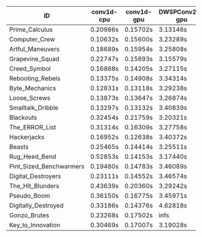 |ID|conv1d-cpu|conv1d-gpu|DWSPConv2D-gpu|gemm-gpu|avg|
|-|-|-|-|-|-|
|Prime_Calculus|0.20986s|0.15702s|3.13146s|1.76444s|1.31570s|
|Computer_Crew|0.10632s|0.15600s|3.23289s|1.90726s|1.35062s|
|Artful_Maneuvers|0.18689s|0.15954s|3.25808s|1.85998s|1.36612s|
|Grapevine_Squad|0.22747s|0.15693s|3.15579s|1.93744s|1.36941s|
|Creed_Symbol|0.16868s|0.14205s|3.27115s|1.94253s|1.38110s|
|Rebooting_Rebels|0.13375s|0.14908s|3.34314s|1.90686s|1.38321s|
|Byte_Mechanics|0.12831s|0.13118s|3.29238s|2.00473s|1.38915s|
|Loose_Screws|0.13873s|0.13647s|3.26874s|2.01657s|1.39013s|
|Smalltalk_Dribble|0.13297s|0.13132s|3.40839s|2.03319s|1.42647s|
|Blackouts|0.32454s|0.21759s|3.20321s|1.98165s|1.43175s|
|The_ERROR_List|0.31314s|0.16309s|3.27758s|2.05177s|1.45139s|
|Hackerjacks|0.16952s|0.12638s|3.40372s|2.11961s|1.45481s|
|Beasts|0.25465s|0.14414s|3.25511s|2.17233s|1.45656s|
|Rug_Heed_Bend|0.52853s|0.14153s|3.17440s|2.02024s|1.46617s|
|Pint_Sized_Benchwarmers|0.19480s|0.14783s|3.46089s|2.15543s|1.48974s|
|Digital_Destroyers|0.23111s|0.14552s|3.46574s|2.12641s|1.49219s|
|The_Hit_Blunders|0.43639s|0.20360s|3.29242s|2.13066s|1.51577s|
|Pseudo_Boom|0.36150s|0.16775s|3.45971s|2.08242s|1.51784s|
|Digitally_Destroyed|0.33186s|0.14376s|4.62818s|2.74512s|1.96223s|
|Gonzo_Brutes|0.23268s|0.17502s|infs|2.13057s|infs|
|Key_to_Innovation|0.30469s|0.17007s|3.19028s|infs|infs|
